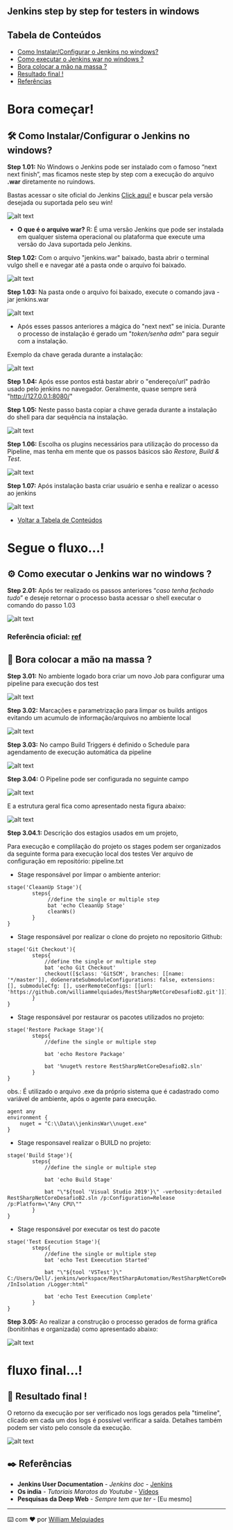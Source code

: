 ## Jenkins step by step for testers in windows

## <div id="index" />Tabela de Conteúdos
- [Como Instalar/Configurar o Jenkins no windows?](#Config_Jenkins)
- [Como executar o Jenkins war no windows ?](#Jenkins_war)
- [Bora colocar a mão na massa ?](#mao_massa)
- [Resultado final !](#result_final)
- [Referências](#refencia)

# Bora começar!

## <div id="Config_Jenkins" />🛠️ Como Instalar/Configurar o Jenkins no windows?

**Step 1.01:** No Windows o Jenkins pode ser instalado com o famoso “next next finish”, mas ficamos neste step by step com a execução do arquivo **.war** diretamente no ruindows.

Bastas acessar o site oficial do Jenkins [Click aqui!](https://www.jenkins.io/) e buscar pela versão desejada ou suportada pelo seu win!

![alt text](https://i.imgur.com/PaBXq3p.gif)

* **O que é o arquivo war?** R: É uma versão Jenkins que pode ser instalada em qualquer sistema operacional ou plataforma que execute uma versão do Java suportada pelo Jenkins.

**Step 1.02:** Com o arquivo "jenkins.war" baixado, basta abrir o terminal vulgo shell e e navegar até a pasta onde o arquivo foi baixado.

![alt text](https://i.imgur.com/iHQfgTv.gif)

**Step 1.03:** Na pasta onde o arquivo foi baixado, execute o comando java -jar jenkins.war

![alt text](https://i.imgur.com/EyYdPlq.gif)

* Após esses passos anteriores a mágica do "next next" se inicia. Durante o processo de instalação é gerado um "*token/senha adm*" para seguir com a instalação.

Exemplo da chave gerada durante a instalação: 

![alt text](https://i.imgur.com/n9KS6It.png)

**Step 1.04:** Após esse pontos está bastar abrir o "endereço/url" padrão usado pelo jenkins no navegador. Geralmente, quase sempre será 
"http://127.0.0.1:8080/"

**Step 1.05:** Neste passo basta copiar a chave gerada durante a instalação do shell para dar sequência na instalação.

![alt text](https://i.imgur.com/ilaqL2e.png)

**Step 1.06:** Escolha os plugins necessários para utilização do processo da Pipeline, mas tenha em mente que os passos básicos são *Restore, Build & Test*.

![alt text](https://i.imgur.com/euW1BWw.png)

**Step 1.07:** Após instalação basta criar usuário e senha e realizar o acesso ao jenkins

![alt text](https://i.imgur.com/fTcupC1.png)

- [Voltar a Tabela de Conteúdos](#index)

# Segue o fluxo...!

## <div id="Jenkins_war" /> ⚙️ Como executar o Jenkins war no windows ?

**Step 2.01:** Após ter realizado os passos anteriores “*caso tenha fechado tudo*” e deseje retornar o processo basta acessar o shell executar o comando do passo 1.03

![alt text](https://i.imgur.com/8sOaTkC.gif)

### Referência oficial: [ref](https://www.jenkins.io/doc/book/installing/war-file/)

## <div id="mao_massa" /> 🚀 Bora colocar a mão na massa ?

**Step 3.01:** No ambiente logado bora criar um novo Job para configurar uma pipeline para execução dos test

![alt text](https://i.imgur.com/uACCvc2.gif)

**Step 3.02:** Marcações e parametrização para limpar os builds antigos evitando um acumulo de informação/arquivos no ambiente local

![alt text](https://i.imgur.com/lAIeEWp.png)

**Step 3.03:** No campo Build Triggers é definido o Schedule para agendamento de execução automática da pipeline

![alt text](https://i.imgur.com/KByFWlU.png)

**Step 3.04:** O Pipeline pode ser configurada no seguinte campo

![alt text](https://i.imgur.com/hzIJPxI.png)

E a estrutura geral fica como apresentado nesta figura abaixo:

![alt text](https://i.imgur.com/kJXQw3T.png)

**Step 3.04.1:** Descrição dos estagios usados em um projeto, 

Para execução e complilação do projeto os stages podem ser organizados da seguinte forma para execução local dos testes
Ver arquivo de configuração em repositório: pipeline.txt

* Stage responsável por limpar o ambiente anterior:

```
stage('CleaanUp Stage'){
        steps{
             //define the single or multiple step
             bat 'echo CleaanUp Stage'
             cleanWs()
        }
}
```

* Stage responsável por realizar o clone do projeto no repositorio Github:

```
stage('Git Checkout'){
        steps{
            //define the single or multiple step
            bat 'echo Git Checkout'
            checkout([$class: 'GitSCM', branches: [[name: '*/master']], doGenerateSubmoduleConfigurations: false, extensions: [], submoduleCfg: [], userRemoteConfigs: [[url: 'https://github.com/williammelquiades/RestSharpNetCoreDesafioB2.git']]])
        }
}
```

* Stage responsável por restaurar os pacotes utilizados no projeto:

```
stage('Restore Package Stage'){
        steps{
            //define the single or multiple step
            
            bat 'echo Restore Package'
            
            bat '%nuget% restore RestSharpNetCoreDesafioB2.sln'
        }
}
```

obs.: É utilizado o arquivo .exe da próprio sistema que é cadastrado como variável de ambiente, após o agente para execução.

```
agent any
environment {
    nuget = "C:\\Data\\jenkinsWar\\nuget.exe"
}
```

* Stage responsavel realizar o BUILD no projeto:
```
stage('Build Stage'){
        steps{
            //define the single or multiple step
            
            bat 'echo Build Stage'
            
            bat "\"${tool 'Visual Studio 2019'}\" -verbosity:detailed RestSharpNetCoreDesafioB2.sln /p:Configuration=Release /p:Platform=\"Any CPU\""
        }
}
```

* Stage responsável por executar os test do pacote 

```
stage('Test Execution Stage'){
        steps{
            //define the single or multiple step
            bat 'echo Test Exeecution Started'
            
            bat "\"${tool 'VSTest'}\" C:/Users/Dell/.jenkins/workspace/RestSharpAutomation/RestSharpNetCoreDesafioB2/bin/Release/netcoreapp3.1/RestSharpNetCoreDesafioB2.dll /InIsolation /Logger:html"
            
            bat 'echo Test Exeecution Complete'
        }
}
 ```

**Step 3.05:** Ao realizar a construção o processo gerados de forma gráfica (bonitinhas e organizada) como apresentado abaixo:

![alt text](https://i.imgur.com/un3ea2y.png)

# fluxo final...!

## <div id="result_final" /> :dart: Resultado final !

O retorno da execução por ser verificado nos logs gerados pela "timeline", clicado em cada um dos logs é possível verificar a saída. Detalhes também podem ser visto pelo console da execução.

![alt text](https://i.imgur.com/Uln6pEP.gif)

## <div id="refencia" /> ✒️ Referências 

* **Jenkins User Documentation** - *Jenkins doc*   - [Jenkins](https://www.jenkins.io/doc/)
* **Os india** - *Tutoriais Marotos do Youtube*    - [Vídeos](https://www.youtube.com/watch?v=jYub11KETnY&list=PLlsKgYi2Lw72SS2xegfrqaa1TEAYKMthu&ab_channel=RahulRathore)
* **Pesquisas da Deep Web** - *Sempre tem que ter* - [Eu mesmo]

---
⌨️ com ❤️ por [William Melquiades](https://github.com/williammelquiades)